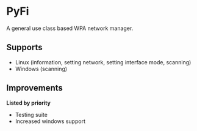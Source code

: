 # PyFi

A general use class based WPA network manager.

## Supports

 - Linux (information, setting network, setting interface mode, scanning)
 - Windows (scanning)

## Improvements

**Listed by priority**

 - Testing suite
 - Increased windows support